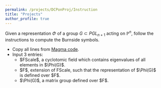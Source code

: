 ```yaml
---
permalink: /projects/DCPonProj/Instruction
title: "Projects"
author_profile: true
---
```

Given a representation $\Phi$ of a group $G \subset PGL_{n+1}$ acting on $\mathbb{P}^n$, follow the instructions to compute the Burnside symbols.

<ul type="1">
<li>Copy all lines from <a href="http://kaiqi-yang1994.github.io/files/DCPonProj/DCPonProj.txt">Magma code</a>.</li>
<li>Input 3 entries:
	<ul>
	<li>$FScale$, a cyclotomic field which contains eigenvalues of all elements in $\Phi(G)$.</li>
	<li>$F$, extension of FScale, such that the representation of $\Phi(G)$ is defined over $F$.</li>
 	<li>$\Phi(G)$, a matrix group defined over $F$.</li>
</ul>
